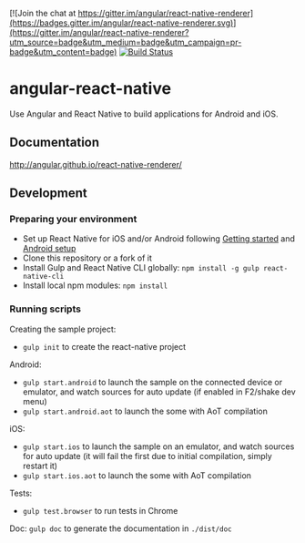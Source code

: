 [![Join the chat at https://gitter.im/angular/react-native-renderer](https://badges.gitter.im/angular/react-native-renderer.svg)](https://gitter.im/angular/react-native-renderer?utm_source=badge&utm_medium=badge&utm_campaign=pr-badge&utm_content=badge)
[![Build Status](https://travis-ci.org/angular/react-native-renderer.svg?branch=master)](https://travis-ci.org/angular/react-native-renderer)

# angular-react-native

Use Angular and React Native to build applications for Android and iOS.

## Documentation
http://angular.github.io/react-native-renderer/

## Development

### Preparing your environment
* Set up React Native for iOS and/or Android following [Getting started](https://facebook.github.io/react-native/docs/getting-started.html) and [Android setup](https://facebook.github.io/react-native/docs/android-setup.htmlt)
* Clone this repository or a fork of it
* Install Gulp and React Native CLI globally: `npm install -g gulp react-native-cli`
* Install local npm modules: `npm install`

### Running scripts

Creating the sample project:
* `gulp init` to create the react-native project

Android:
* `gulp start.android` to launch the sample on the connected device or emulator, and watch sources for auto update (if enabled in F2/shake dev menu)
* `gulp start.android.aot` to launch the some with AoT compilation

iOS:
* `gulp start.ios` to launch the sample on an emulator, and watch sources for auto update (it will fail the first due to initial compilation, simply restart it)
* `gulp start.ios.aot` to launch the some with AoT compilation

Tests:
* `gulp test.browser` to run tests in Chrome

Doc:
`gulp doc` to generate the documentation in `./dist/doc`
